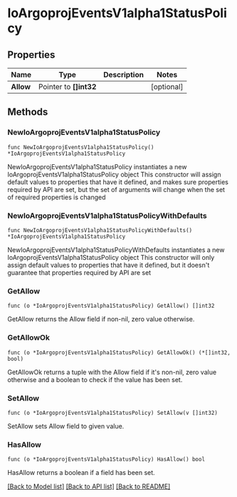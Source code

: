 # IoArgoprojEventsV1alpha1StatusPolicy

## Properties

Name | Type | Description | Notes
------------ | ------------- | ------------- | -------------
**Allow** | Pointer to **[]int32** |  | [optional] 

## Methods

### NewIoArgoprojEventsV1alpha1StatusPolicy

`func NewIoArgoprojEventsV1alpha1StatusPolicy() *IoArgoprojEventsV1alpha1StatusPolicy`

NewIoArgoprojEventsV1alpha1StatusPolicy instantiates a new IoArgoprojEventsV1alpha1StatusPolicy object
This constructor will assign default values to properties that have it defined,
and makes sure properties required by API are set, but the set of arguments
will change when the set of required properties is changed

### NewIoArgoprojEventsV1alpha1StatusPolicyWithDefaults

`func NewIoArgoprojEventsV1alpha1StatusPolicyWithDefaults() *IoArgoprojEventsV1alpha1StatusPolicy`

NewIoArgoprojEventsV1alpha1StatusPolicyWithDefaults instantiates a new IoArgoprojEventsV1alpha1StatusPolicy object
This constructor will only assign default values to properties that have it defined,
but it doesn't guarantee that properties required by API are set

### GetAllow

`func (o *IoArgoprojEventsV1alpha1StatusPolicy) GetAllow() []int32`

GetAllow returns the Allow field if non-nil, zero value otherwise.

### GetAllowOk

`func (o *IoArgoprojEventsV1alpha1StatusPolicy) GetAllowOk() (*[]int32, bool)`

GetAllowOk returns a tuple with the Allow field if it's non-nil, zero value otherwise
and a boolean to check if the value has been set.

### SetAllow

`func (o *IoArgoprojEventsV1alpha1StatusPolicy) SetAllow(v []int32)`

SetAllow sets Allow field to given value.

### HasAllow

`func (o *IoArgoprojEventsV1alpha1StatusPolicy) HasAllow() bool`

HasAllow returns a boolean if a field has been set.


[[Back to Model list]](../README.md#documentation-for-models) [[Back to API list]](../README.md#documentation-for-api-endpoints) [[Back to README]](../README.md)


